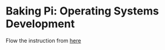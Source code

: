 Baking Pi: Operating Systems Development
========================================

Flow the instruction from [here](http://www.cl.cam.ac.uk/projects/raspberrypi/tutorials/os/introduction.html)
